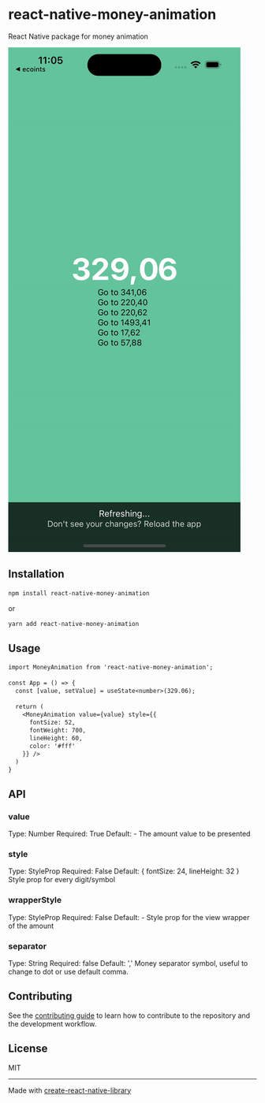 # react-native-money-animation

React Native package for money animation

![](https://github.com/PrimeWeb-Ltd/react-native-money-animation/blob/main/example.gif)

## Installation

```sh
npm install react-native-money-animation
```
or
```sh
yarn add react-native-money-animation
```


## Usage

```tsx
import MoneyAnimation from 'react-native-money-animation';

const App = () => {
  const [value, setValue] = useState<number>(329.06);

  return (
    <MoneyAnimation value={value} style={{
      fontSize: 52,
      fontWeight: 700,
      lineHeight: 60,
      color: '#fff'
    }} />
  )
}
```

## API

### value
Type: Number
Required: True
Default: -
The amount value to be presented

### style
Type: StyleProp<TextStyle>
Required: False
Default: { fontSize: 24, lineHeight: 32 }
Style prop for every digit/symbol

### wrapperStyle
Type: StyleProp<ViewStyle>
Required: False
Default: -
Style prop for the view wrapper of the amount

### separator
Type: String
Required: false
Default: ','
Money separator symbol, useful to change to dot or use default comma.

## Contributing

See the [contributing guide](CONTRIBUTING.md) to learn how to contribute to the repository and the development workflow.

## License

MIT

---

Made with [create-react-native-library](https://github.com/callstack/react-native-builder-bob)
